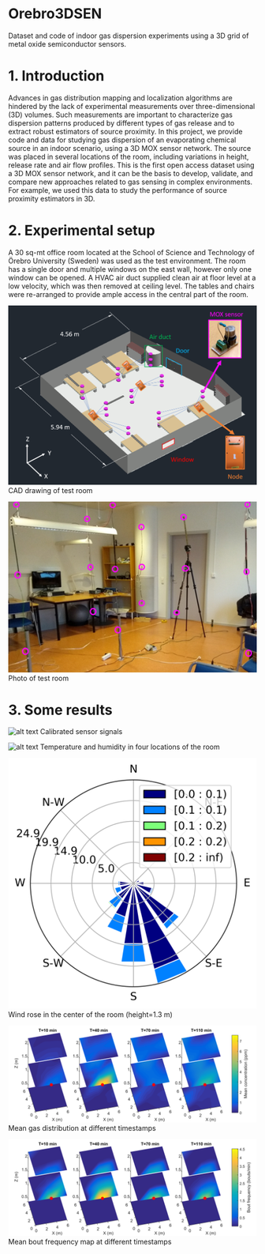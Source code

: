 # Orebro3DSEN
Dataset and code of indoor gas dispersion experiments using a 3D grid of metal oxide semiconductor sensors.

# 1. Introduction
Advances in gas distribution mapping and localization algorithms are hindered by the lack of experimental measurements over three-dimensional (3D) volumes. Such measurements are important to characterize gas dispersion patterns produced by different types of gas release and to extract robust estimators of source proximity. In this project, we provide code and data for studying gas dispersion of an evaporating chemical source in an indoor scenario, using a 3D MOX sensor network. The source was placed in several locations of the room, including variations in height, release rate and air flow profiles. This is the first open access dataset using a 3D MOX sensor network, and it can be the basis to develop, validate, and compare new approaches related to gas sensing in complex environments. For example, we used this data to study the performance of source proximity estimators in 3D.
</p>
 
# 2. Experimental setup
A 30 sq-mt office room located at the School of Science and Technology of Örebro University (Sweden) was used as the test environment. The room has a single door and multiple windows on the east wall, however only one window can be opened. A HVAC air duct supplied clean air at floor level at a low velocity, which was then removed at ceiling level. The tables and chairs were re-arranged to provide ample access in the central part of the room.

![alt text](https://raw.githubusercontent.com/jburgues/Orebro3DSEN/master/img/room_labelled.png "CAD drawing of test room")
CAD drawing of test room

![alt text](https://raw.githubusercontent.com/jburgues/Orebro3DSEN/master/img/room_real_labelled.png "Photo of test room")
Photo of test room

# 3. Some results

![alt text]("https://raw.githubusercontent.com/jburgues/Orebro3DSEN/master/img/raSignal.png" "Calibrated sensor signals")
Calibrated sensor signals

![alt text]("https://raw.githubusercontent.com/jburgues/Orebro3DSEN/master/img/tempHumi.png" "Temperature and humidity")
Temperature and humidity in four locations of the room

![alt text](https://raw.githubusercontent.com/jburgues/Orebro3DSEN/master/img/windrose.png "Wind")
Wind rose in the center of the room (height=1.3 m)

![alt text](https://raw.githubusercontent.com/jburgues/Orebro3DSEN/master/img/meanMap.png "Mean map")
Mean gas distribution at different timestamps

![alt text](https://raw.githubusercontent.com/jburgues/Orebro3DSEN/master/img/boutsfreqMap.png "Bout freq map")
Mean bout frequency map at different timestamps
